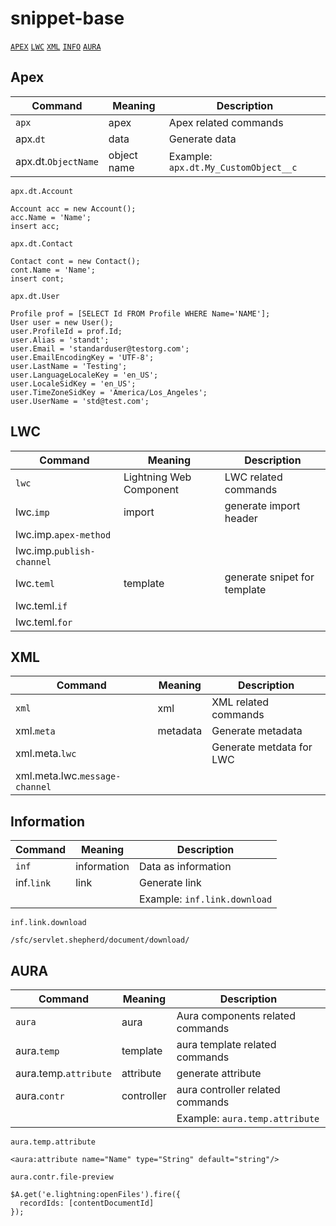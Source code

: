 # snippet-base 
[`APEX`](#1) [`LWC`](#2) [`XML`](#3) [`INFO`](#4) [`AURA`](#5) 

## <a name="1">Apex</a>

| Command | Meaning | Description |
| --- | --- | --- |
| `apx` | apex  | Apex related commands |
| apx.`dt` | data | Generate data |
| apx.dt.`ObjectName` | object name | Example: `apx.dt.My_CustomObject__c` |

`apx.dt.Account`
```apex
Account acc = new Account();
acc.Name = 'Name';
insert acc;
```
`apx.dt.Contact`
```apex
Contact cont = new Contact();
cont.Name = 'Name';
insert cont;
```

`apx.dt.User`
```apex
Profile prof = [SELECT Id FROM Profile WHERE Name='NAME'];
User user = new User();
user.ProfileId = prof.Id;
user.Alias = 'standt';
user.Email = 'standarduser@testorg.com';     
user.EmailEncodingKey = 'UTF-8'; 
user.LastName = 'Testing'; 
user.LanguageLocaleKey = 'en_US'; 
user.LocaleSidKey = 'en_US'; 
user.TimeZoneSidKey = 'America/Los_Angeles'; 
user.UserName = 'std@test.com';
```

## <a name="2">LWC<a>

| Command | Meaning | Description |
| --- | --- | --- |
| `lwc` | Lightning Web Component | LWC related commands |
| lwc.`imp` | import | generate import header |
| lwc.imp.`apex-method` |
| lwc.imp.`publish-channel` |
| lwc.`teml` | template | generate snipet for template |
| lwc.teml.`if` |
| lwc.teml.`for` |

## <a name="3">XML<a>

| Command | Meaning | Description |
| --- | --- | --- |
| `xml` | xml | XML related commands |
| xml.`meta` | metadata | Generate metadata |
| xml.meta.`lwc` |  | Generate metdata for LWC |
| xml.meta.lwc.`message-channel` |
 
  ## <a name="4">Information</a>
  
 | Command | Meaning | Description |
| --- | --- | --- |
| `inf` | information | Data as information |
| inf.`link` | link | Generate link |
|  |  | Example: `inf.link.download` |
  
 `inf.link.download`
```
/sfc/servlet.shepherd/document/download/
```
 
  
  ## <a name="5">AURA</a>
  
 | Command | Meaning | Description |
| --- | --- | --- |
| `aura` | aura | Aura components related commands |
| aura.`temp` | template | aura template related commands |
| aura.temp.`attribute` | attribute | generate attribute |
| aura.`contr` | controller | aura controller related commands |
|  |  | Example: `aura.temp.attribute` |
  
`aura.temp.attribute`
```
<aura:attribute name="Name" type="String" default="string"/>
```

 `aura.contr.file-preview`
```
$A.get('e.lightning:openFiles').fire({
  recordIds: [contentDocumentId]
});
```
 
 
 
